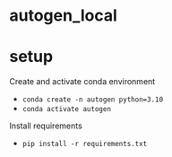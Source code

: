 # autogen_local

# setup
Create and activate conda environment
- `conda create -n autogen python=3.10`
- `conda activate autogen`

Install requirements
- `pip install -r requirements.txt`